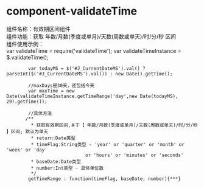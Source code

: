 # component-validateTime
组件名称：有效期区间组件<br>
组件功能：获取 年数/月数(季度或单月)/天数(周数或单天)/时/分/秒 区间<br>
组件使用示例：          
            var validateTime = require('validateTime');
            var validateTimeInstance = $.validateTime();

            var todayMS = $('#J_CurrentDateMS').val() ? parseInt($('#J_CurrentDateMS').val()) : new Date().getTime();

            //maxDays是30天，还包括今天
            var maxTime = new Date(validateTimeInstance.getTimeRange('day',new Date(todayMS), 29).getTime());

            //具体方法
           /**
             * 获取有效期区间,关于【 年数/月数(季度或单月)/天数(周数或单天)/时/分/秒 】区间; 默认为单天
             * return:Date类型
             * timeFlag:String类型 - 'year' or 'quarter' or 'month' or 'week' or 'day' 
                                 or 'hours' or 'minutes' or 'seconds'
             * baseDate:Date类型
             * number:Int类型 - 具体单位数
             */
            getTimeRange : function(timeFlag, baseDate, number){***}


